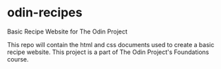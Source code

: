 # odin-recipes
Basic Recipe Website for The Odin Project

This repo will contain the html and css documents used to create a basic recipe website. This project is a part of The Odin Project's Foundations course.